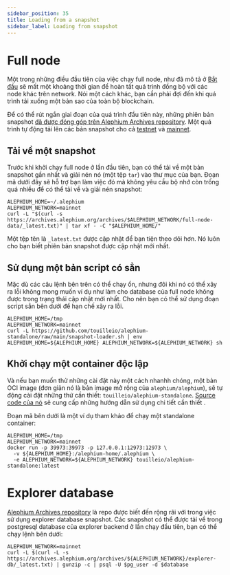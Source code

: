 ```yaml
---
sidebar_position: 35
title: Loading from a snapshot
sidebar_label: Loading from snapshot
---
```


# Full node

Một trong những điều đầu tiên của việc chạy full node, như đã mô tả ở [Bắt đầu](./getting-started) sẽ mất một khoảng thời gian để hoàn tất quá trình đồng bộ với các node khác trên network. Nói một cách khác, bạn cần phải đợi đến khi quá trình tải xuống một bản sao của toàn bộ blockchain.

Để có thể rút ngắn giai đoạn của quá trình đầu tiên này, những phiên bản snapshot [đã được đóng góp trên Alephium Archives repository](https://archives.alephium.org). Một quá trình tự động tải lên các bản snapshot cho cả [testnet](https://archives.alephium.org/#testnet/) và [mainnet](https://archives.alephium.org/#mainnet/).

## Tải về một snapshot

Trước khi khởi chạy full node ở lần đầu tiên, bạn có thể tải về một bản snapshot gần nhất và giải nén nó (một tệp `tar`) vào thư mục của bạn. Đoạn mã dưới đây sẽ hỗ trợ bạn làm việc đó mà không yêu cầu bộ nhớ còn trống quá nhiều để có thể tải về và giải nén snapshot:

```shell
ALEPHIUM_HOME=~/.alephium
ALEPHIUM_NETWORK=mainnet
curl -L "$(curl -s https://archives.alephium.org/archives/$ALEPHIUM_NETWORK/full-node-data/_latest.txt)" | tar xf - -C "$ALEPHIUM_HOME/"
```

Một tệp tên là `_latest.txt` được cập nhật để bạn tiện theo dõi hơn. Nó luôn cho bạn biết phiên bản snapshot được cập nhật mới nhất.

## Sử dụng một bản script có sẳn

Mặc dù các câu lệnh bên trên có thể chạy ổn, nhưng đôi khi nó có thể xãy ra lỗi không mong muốn ví dụ như làm cho database của full node không được trong trạng thái cập nhật mới nhất. Cho nên bạn có thể sử dụng đoạn script sẳn bên dưới để hạn chế xãy ra lỗi.

```shell
ALEPHIUM_HOME=/tmp
ALEPHIUM_NETWORK=mainnet
curl -L https://github.com/touilleio/alephium-standalone/raw/main/snapshot-loader.sh | env ALEPHIUM_HOME=${ALEPHIUM_HOME} ALEPHIUM_NETWORK=${ALEPHIUM_NETWORK} sh
```

## Khởi chạy một container độc lập

Và nếu bạn muốn thử những cài đặt này một cách nhanhh chóng, một bản OCI image (đơn giản nó là bản image mở rộng của `alephium/alephium`), sẽ tự động cài đặt những thứ cần thiết: `touilleio/alephium-standalone`. [Source code của nó](https://github.com/touilleio/alephium-standalone) sẽ cung cấp những hướng dẫn sử dụng chi tiết cần thiết .

Đoạn mã bên dưới là một ví dụ tham khảo để chạy một standalone container:

```
ALEPHIUM_HOME=/tmp
ALEPHIUM_NETWORK=mainnet
docker run -p 39973:39973 -p 127.0.0.1:12973:12973 \
  -v ${ALEPHIUM_HOME}:/alephium-home/.alephium \
  -e ALEPHIUM_NETWORK=${ALEPHIUM_NETWORK} touilleio/alephium-standalone:latest
```

# Explorer database

[Alephium Archives repository](https://archives.alephium.org) là repo được biết đến rộng rãi với trong việc sử dụng explorer database snapshot. Các snapshot có thể được tải về trong postgresql database của explorer backend ở lần chạy đầu tiên, bạn có thể chạy lệnh bên dưới:

```shell
ALEPHIUM_NETWORK=mainnet
curl -L $(curl -L -s https://archives.alephium.org/archives/${ALEPHIUM_NETWORK}/explorer-db/_latest.txt) | gunzip -c | psql -U $pg_user -d $database
```
